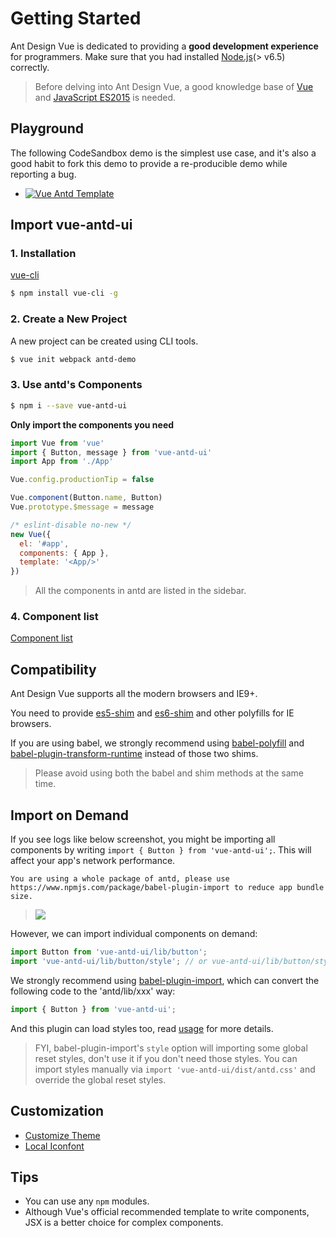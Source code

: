 
# Getting Started

Ant Design Vue is dedicated to providing a **good development experience** for programmers. Make sure that you had installed [Node.js](https://nodejs.org/)(> v6.5) correctly.

> Before delving into Ant Design Vue, a good knowledge base of [Vue](https://cn.vuejs.org/) and [JavaScript ES2015](http://babeljs.io/docs/learn-es2015/) is needed.


## Playground

The following CodeSandbox demo is the simplest use case, and it's also a good habit to fork this demo to provide a re-producible demo while reporting a bug.

- [![Vue Antd Template](https://codesandbox.io/static/img/play-codesandbox.svg)](https://codesandbox.io/s/2wpk21kzvr)

## Import vue-antd-ui

### 1. Installation

[vue-cli](https://github.com/vuejs/vue-cli)

```bash
$ npm install vue-cli -g
```

### 2. Create a New Project

A new project can be created using CLI tools.

```bash
$ vue init webpack antd-demo
```

### 3. Use antd's Components


```bash
$ npm i --save vue-antd-ui
```


**Only import the components you need**
```jsx
import Vue from 'vue'
import { Button, message } from 'vue-antd-ui'
import App from './App'

Vue.config.productionTip = false

Vue.component(Button.name, Button)
Vue.prototype.$message = message

/* eslint-disable no-new */
new Vue({
  el: '#app',
  components: { App },
  template: '<App/>'
})
```

> All the components in antd are listed in the sidebar.

### 4. Component list

[Component list](https://github.com/vueComponent/ant-design/blob/master/site/components.js)

## Compatibility

Ant Design Vue supports all the modern browsers and IE9+.

You need to provide [es5-shim](https://github.com/es-shims/es5-shim) and [es6-shim](https://github.com/paulmillr/es6-shim) and other polyfills for IE browsers.

If you are using babel, we strongly recommend using [babel-polyfill](https://babeljs.io/docs/usage/polyfill/) and [babel-plugin-transform-runtime](https://babeljs.io/docs/plugins/transform-runtime/) instead of those two shims.

> Please avoid using both the babel and shim methods at the same time.


## Import on Demand

If you see logs like below screenshot, you might be importing all components by writing `import { Button } from 'vue-antd-ui';`. This will affect your app's network performance.

```
You are using a whole package of antd, please use https://www.npmjs.com/package/babel-plugin-import to reduce app bundle size.
```

> ![](https://zos.alipayobjects.com/rmsportal/GHIRszVcmjccgZRakJDQ.png)

However, we can import individual components on demand:

```jsx
import Button from 'vue-antd-ui/lib/button';
import 'vue-antd-ui/lib/button/style'; // or vue-antd-ui/lib/button/style/css for css format file
```

We strongly recommend using [babel-plugin-import](https://github.com/ant-design/babel-plugin-import), which can convert the following code to the 'antd/lib/xxx' way:

```jsx
import { Button } from 'vue-antd-ui';
```

And this plugin can load styles too, read [usage](https://github.com/ant-design/babel-plugin-import#usage) for more details.

> FYI, babel-plugin-import's `style` option will importing some global reset styles, don't use it if you don't need those styles. You can import styles manually via `import 'vue-antd-ui/dist/antd.css'` and override the global reset styles.

## Customization

- [Customize Theme](/ant-design/docs/vue/customize-theme)
- [Local Iconfont](https://github.com/ant-design/antd-init/tree/master/examples/local-iconfont)

## Tips

- You can use any `npm` modules.
- Although Vue's official recommended template to write components, JSX is a better choice for complex components.

